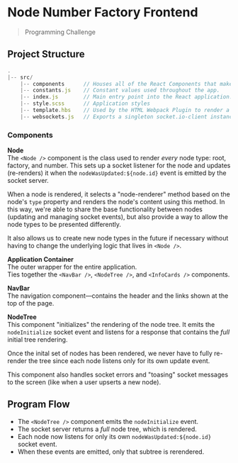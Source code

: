 # Node Number Factory Frontend
> Programming Challenge

## Project Structure
```js
.
|-- src/
    |-- components      // Houses all of the React Components that make up this applcation.
    |-- constants.js    // Constant values used throughout the app.
    |-- index.js        // Main entry point into the React application.
    |-- style.scss      // Application styles
    |-- template.hbs    // Used by the HTML Webpack Plugin to render a static index.html file
    |-- websockets.js   // Exports a singleton socket.io-client instance
```

### Components

**Node**    
The `<Node />` component is the class used to render *every* node type: root, factory, and number.
This sets up a socket listener for the node and updates (re-renders) it when the `nodeWasUpdated:${node.id}` event is emitted by the socket server.

When a node is rendered, it selects a "node-renderer" method based on the node's `type` property and renders the node's content using this method. In this way, we're able to share the base functionality between nodes (updating and managing socket events), but also provide a way to allow the node types
to be presented differently.

It also allows us to create new node types in the future if necessary without having to change
the underlying logic that lives in `<Node />`.

**Application Container**    
The outer wrapper for the entire application.    
Ties together the `<NavBar />`, `<NodeTree />`, and `<InfoCards />` components.

**NavBar**    
The navigation component—contains the header and the links shown at the top of the page.

**NodeTree**    
This component "initializes" the rendering of the node tree. It emits the `nodeInitialize` socket
event and listens for a response that contains the *full* initial tree rendering.

Once the inital set of nodes has been rendered, we never have to fully re-render the tree since each node listens only for its own update event.

This component also handles socket errors and "toasing" socket messages to the screen (like
when a user upserts a new node).

## Program Flow
- The `<NodeTree />` component emits the `nodeInitialize` event.
- The socket server returns a *full* node tree, which is rendered.
- Each node now listens for only its own `nodeWasUpdated:${node.id}` socket event.
- When these events are emitted, only that subtree is rerendered.
